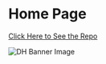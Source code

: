 # Home Page

[Click Here to See the Repo](https://github.com/Joemperez85/HumDig)

![DH Banner Image](https://soic.iupui.edu/files/digital-humanities-minor.jpg)
